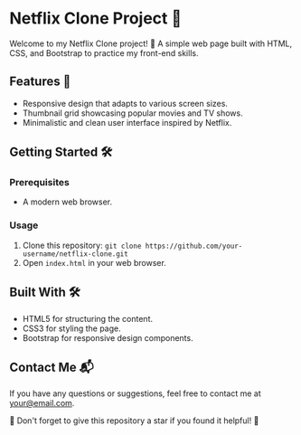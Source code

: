 # Netflix Clone Project 🎥

Welcome to my Netflix Clone project! 🍿 A simple web page built with HTML, CSS, and Bootstrap to practice my front-end skills.

## Features 🚀

- Responsive design that adapts to various screen sizes.
- Thumbnail grid showcasing popular movies and TV shows.
- Minimalistic and clean user interface inspired by Netflix.


## Getting Started 🛠️

### Prerequisites

- A modern web browser.

### Usage

1. Clone this repository: `git clone https://github.com/your-username/netflix-clone.git`
2. Open `index.html` in your web browser.

## Built With 🛠️

- HTML5 for structuring the content.
- CSS3 for styling the page.
- Bootstrap for responsive design components.

## Contact Me 📬

If you have any questions or suggestions, feel free to contact me at your@email.com.

🌟 Don't forget to give this repository a star if you found it helpful! 🌟
